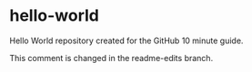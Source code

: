 # hello-world
Hello World repository created for the GitHub 10 minute guide.

This comment is changed in the readme-edits branch.
